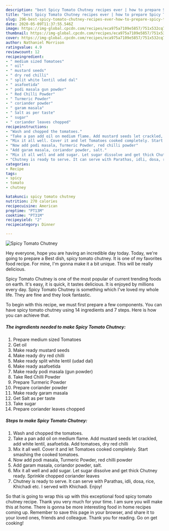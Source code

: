 ```yaml
---
description: "best Spicy Tomato Chutney recipes ever | how to prepare Spicy Tomato Chutney"
title: "best Spicy Tomato Chutney recipes ever | how to prepare Spicy Tomato Chutney"
slug: 296-best-spicy-tomato-chutney-recipes-ever-how-to-prepare-spicy-tomato-chutney
date: 2020-05-09T11:37:55.546Z
image: https://img-global.cpcdn.com/recipes/eca975a7109e5857/751x532cq70/spicy-tomato-chutney-recipe-main-photo.jpg
thumbnail: https://img-global.cpcdn.com/recipes/eca975a7109e5857/751x532cq70/spicy-tomato-chutney-recipe-main-photo.jpg
cover: https://img-global.cpcdn.com/recipes/eca975a7109e5857/751x532cq70/spicy-tomato-chutney-recipe-main-photo.jpg
author: Nathaniel Morrison
ratingvalue: 4.9
reviewcount: 12
recipeingredient:
- " medium sized Tomatoes"
- " oil"
- " mustard seeds"
- " dry red chilli"
- " split white lentil udad dal"
- " asafoetida"
- " podi masala gun powder"
- " Red Chilli Powder"
- " Turmeric Powder"
- " coriander powder"
- " garam masala"
- " Salt as per taste"
- " sugar"
- " coriander leaves chopped"
recipeinstructions:
- "Wash and chopped the tomatoes."
- "Take a pan add oil on medium flame. Add mustard seeds let crackled, add white lentil, asafoetida. Add tomatoes, dry red chilli"
- "Mix it all well. Cover it and let Tomatoes cooked completely. Start smashing the cooked tomatoes."
- "Now add podi masala, Turmeric Powder, red chilli powder"
- "Add garam masala, coriandor powder, salt."
- "Mix it all well and add sugar. Let sugar dissolve and get thick Chutney ready. Sprinkle chopped coriander leaves"
- "Chutney is ready to serve. It can serve with Parathas, idli, dosa, rice, Khichadi etc. I served with Khichadi. Enjoy!"
categories:
- Recipe
tags:
- spicy
- tomato
- chutney

katakunci: spicy tomato chutney 
nutrition: 270 calories
recipecuisine: American
preptime: "PT13M"
cooktime: "PT31M"
recipeyield: "2"
recipecategory: Dinner

---
```



![Spicy Tomato Chutney](https://img-global.cpcdn.com/recipes/eca975a7109e5857/751x532cq70/spicy-tomato-chutney-recipe-main-photo.jpg)

Hey everyone, hope you are having an incredible day today. Today, we're going to prepare a Best dish, spicy tomato chutney. It is one of my favorites food recipe. For mine, I'm gonna make it a bit unique. This will be really delicious.



Spicy Tomato Chutney is one of the most popular of current trending foods on earth. It's easy, it is quick, it tastes delicious. It is enjoyed by millions every day. Spicy Tomato Chutney is something which I've loved my whole life. They are fine and they look fantastic.


To begin with this recipe, we must first prepare a few components. You can have spicy tomato chutney using 14 ingredients and 7 steps. Here is how you can achieve that.

<!--inarticleads1-->

##### The ingredients needed to make Spicy Tomato Chutney:

1. Prepare  medium sized Tomatoes
1. Get  oil
1. Make ready  mustard seeds
1. Make ready  dry red chilli
1. Make ready  split white lentil (udad dal)
1. Make ready  asafoetida
1. Make ready  podi masala (gun powder)
1. Take  Red Chilli Powder
1. Prepare  Turmeric Powder
1. Prepare  coriander powder
1. Make ready  garam masala
1. Get  Salt as per taste
1. Take  sugar
1. Prepare  coriander leaves chopped




<!--inarticleads2-->

##### Steps to make Spicy Tomato Chutney:

1. Wash and chopped the tomatoes.
1. Take a pan add oil on medium flame. Add mustard seeds let crackled, add white lentil, asafoetida. Add tomatoes, dry red chilli
1. Mix it all well. Cover it and let Tomatoes cooked completely. Start smashing the cooked tomatoes.
1. Now add podi masala, Turmeric Powder, red chilli powder
1. Add garam masala, coriandor powder, salt.
1. Mix it all well and add sugar. Let sugar dissolve and get thick Chutney ready. Sprinkle chopped coriander leaves
1. Chutney is ready to serve. It can serve with Parathas, idli, dosa, rice, Khichadi etc. I served with Khichadi. Enjoy!




So that is going to wrap this up with this exceptional food spicy tomato chutney recipe. Thank you very much for your time. I am sure you will make this at home. There is gonna be more interesting food in home recipes coming up. Remember to save this page in your browser, and share it to your loved ones, friends and colleague. Thank you for reading. Go on get cooking!
